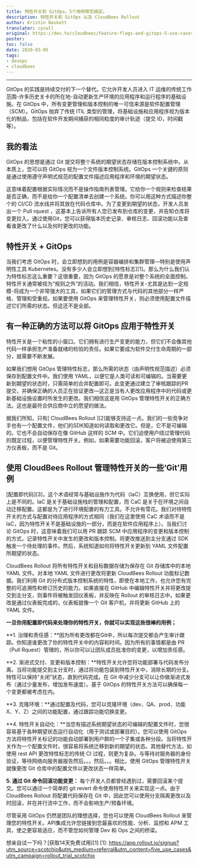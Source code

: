 ```yaml
---
title: 特性开关和 GitOps。5个用例帮您搞定。
description: 特性开关和 GitOps 以及 CloudBees Rollout
author: Kristin Baskett
translator: cycwll
original: https://dev.to/cloudbees/feature-flags-and-gitops-5-use-cases-to-help-you-git-r-done-45ga
poster: 
toc: false
date: 2020-03-05
tags:
- devops
- cloudbees
---
```

------

GitOps 的实践是持续交付的下一个替代。它允许开发人员进入 IT 运维的传统工作范围-许多历史关卡的所在地-自动更新生产环境的应用程序和运行程序的基础设施。在 GitOps 中，所有变更管理和版本控制的唯一可信来源是软件配置管理（SCM）。GitOps 抛弃了传统 ITIL 类型的管理，将基础设施和应用程序视为版本化的制品，包括在软件开发期间捕获的相同粒度的审计轨迹（提交 ID，时间戳等）。

## 我的看法
GitOps 的思想是通过 Git  提交将整个系统的期望状态存储在版本控制系统中。从本质上，您可以将 GitOps 视为一个文件版本控制系统。GitOps 一个关键的原则是通过使用遵守声明式规范的配置文件描述应用程序和环境的期望状态。

这意味着配置根据实际情况而不是操作指南列表管理。它给你一个规则来检查结果是否正确，而不是给你一个配置清单去创建一个系统。你可以用这种方式描述你整个的 CI/CD 流水线并将其放在代码仓库中。为了变更到期望的状态，开发人员发出一个 Pull rquest ，这基本上告诉所有人您已发布到仓库的变更，并告知仓库将变更拉入。通过使用Git，您可以获得版本历史记录、审核日志、回滚功能以及查看谁更改了什么以及何时更改的功能。

## 特性开关 + GitOps
当我们考虑 GitOps 时，会立即想到的用例是容器编排和集群管理—特别是使用声明性工具 Kubernetes。没有多少人会立即想到[特性标志][1]。那么为什么我们认为特性标志这么重要？这很重要，因为 GitOps 的愿景是对整个系统的全面控制。特性开关通常被视为“规则之外”的活动。我们相信，特性开关-尤其是达到一定规模-将成为一个非常强大的工具，如果它们的管理方式与代码的其他部分一样严格、管理和受重视。如果要使用 GitOps 来管理特性开关，则必须使用配置文件描述它们所需的状态。但这还不是全部。

## 有一种正确的方法可以将 GitOps 应用于特性开关
特性开关是一个粘性的小窗口。它们拥有进行生产变更的能力，但它们不会像其他代码一样承担生产准备就绪的检验的责任。如果它要成为软件交付生命周期的一部分，就需要不断发展。

如果我们想用 GitOps 管理特性标志，那么所需的状态（由声明性规范描述）必须保存到配置文件中。我们使用 YAML，以便它是人类可读和可编辑的。当需要更新到期望的状态时，只需简单的合并配置即可。此变更通过建立了审核跟踪的PR提交，并确保正确的人员正在验证更改—这正是当有人更改应用程序中的代码或更新基础设施设置时所发生的更改。我们相信这是用 GitOps 管理特性开关的正确方法。这也是最符合供应商中立的愿望的做法。

据我们所知，只有[ CloudBees Rollout ][2]能够支持这一点。我们的一些竞争对手也有一个配置文件，他们的SDK知道如何读取和更改它。但是，它不是可编辑的。它也不会自动保存在像 GitHub 这样的 SCM 中。它们迫使用户绕过管理代码的既定过程，以便管理特性开关。例如，如果需要功能回滚，客户将被迫使用第三方仪表板，而不是 Git。

## 使用 CloudBees Rollout 管理特性开关的一些‘Git’用例
[配置即代码][3]，这个术语经常与基础设施作为代码（IaC）互换使用，但它实际上是不同的。IaC 是关于基础设施栈的管理和配置，而 CaC 是关于在环境之间自动迁移配置。这都是为了进行环境配置的有力工具。不允许有雪花。我们对待特性开关的方式与配置对待应用程序的方式相同（我们在这里使用 CaC 术语而不是 IaC，因为特性开关不是基础设施的一部分，而是在软件应用程序上）。当我们讨论 GitOps 时，这意味着我们可以用 PR 跟踪 SCM 中应用程序的变更和版本控制的方式，记录特性开关中发生的更改和版本控制。将更改推送到主分支通过 SDK 触发一个待处理的事件。然后，系统知道如何将特性开关更新到 YAML 文件配置所期望的状态。

CloudBees Rollout 将所有特性开关和目标数据存储为保存在 Git 存储库中的本地 YAML 文件。对本地 YAML 文件进行更改将更新 CloudBees Rollout 功能标记数据。我们利用 Git 的分布式版本控制系统的特性，即使在本地工作，也允许您有完整的可追溯性和修订历史的能力。如果直接在 GitHub 中编辑特性开关并将更改提交到主分支，则事件将被触发回仪表板，并反映在 Rollout 的审核日志中。如果更改是通过仪表板完成的，仪表板就像一个 Git 客户机，并将更新 GitHub 上的 YAML 文件。

**一旦你用配置即代码来处理你的特性开关，你就可以实现这些很棒的用例；**

**1. 治理和责任感：**因为所有更改都在Git中，所以每次提交都会产生审计跟踪。你知道谁更改了你的特性开关中的内容和时间。因为所有的事情都是由 PR（Pull Rquest）管理的，所以你可以让团队成员批准你的变更，以增加责任感。

**2. 渐进式交付、变更和版本控制：**特性开关允许您将功能部署与代码发布分离。当将功能提交到主分支时，通过将功能包装到特性开关中，消除长期的分支。特性可以保持“关闭”状态，直到代码完成。在 Git 中减少分支可以让你做渐进式发布（通过少量发布，增加发布速度）。基于 GitOps 的特性开关方法可以确保每一个变更都被考虑在内。

**3. 克隆环境：**通过配置及代码，您可以克隆环境（dev、QA、prod、功能 X、Y、Z）之间的功能配置，通过跟踪功能切换变更。

**4. 特性开关自动化：**当您有描述系统期望状态的可编辑的配置文件时，您很容易基于各种期望状态运行自动化（用于测试或部署目的）。您可以使用 GitOps 方法将特性开关标记的功能自动部署到用户群的一个子集或各种分段。当将特性开关作为一个配置文件时，很容易将系统迁移到新的期望的状态。其他替代方法，如使用 rest API 更改特性标志的传统 CI 过程，则更为复杂。与等待对服务器的身份验证，等待网络向服务器报告然后。。。然后。。。相比，使用 GitOps 管理特性开关就像更改 Git 仓库中的配置文件以更改状态一样简单。

**5. 通过 Git 命令回滚功能变更：** 每个开发人员都曾经遇到过，需要回滚某个提交。您可以通过一个简单的 git revert 命令使用特性开关来实现这一点。由于 CloudBees Rollout 将配置代码保存在 Git 中，因此您可以使用分支隔离更改以及时回滚，并在并行流中工作，而不会影响生产/预备环境。

尽管采用 GitOps 仍然是团队的理想选择，您也可以使用 CloudBees Rollout 来管理您的特性开关。API集成允许您链接到您最喜欢的性能、分析、监控和 APM 工具，使之更容易适应，而不管您如何管理 Dev 和 Ops 之间的桥梁。

想亲自试一下吗？[获取14天免费试用][1]
  [1]: https://app.rollout.io/signup?utm_source=scotchio&utm_medium=referral&utm_content=five_use_cases&utm_campaign=rollout_trial_scotchio

